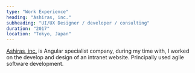 ```yaml
---
type: "Work Experience"
heading: "Ashiras, inc."
subheading: "UI/UX Designer / developer / consulting"
duration: "2017"
location: "Tokyo, Japan"
---
```


<a href="http://ashiras.xyz/" target="_blank">Ashiras, inc.</a> is Angular specialist company, during my time with, I worked on the develop and design of an intranet website. Principally used agile software development.
